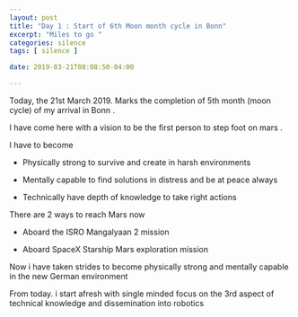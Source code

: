 ```yaml
---
layout: post
title: "Day 1 : Start of 6th Moon month cycle in Bonn"
excerpt: "Miles to go "
categories: silence
tags: [ silence ]

date: 2019-03-21T08:08:50-04:00

---
```


Today, the 21st March 2019. Marks the completion of 5th month (moon cycle) of my arrival in Bonn .

I have come here with a vision to be the first person to step foot on mars .

I have to become

  * Physically strong to survive and create in harsh environments

  * Mentally capable to find solutions in distress and be at peace always

  * Technically have depth of knowledge to take right actions


There are 2 ways to reach Mars now

* Aboard the ISRO Mangalyaan 2 mission

* Aboard SpaceX Starship Mars exploration mission


Now i have taken strides to become physically strong and mentally capable in the new German environment

From today. i start afresh with single minded focus on the 3rd aspect of technical knowledge and dissemination into robotics  
